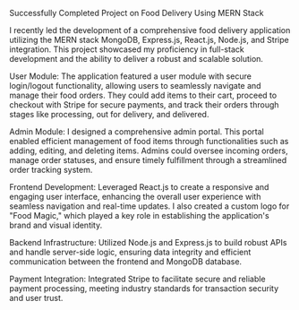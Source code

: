 Successfully Completed Project on Food Delivery Using MERN Stack

I recently led the development of a comprehensive food delivery application utilizing the MERN stack MongoDB, Express.js, React.js, Node.js, and Stripe integration. This project showcased my proficiency in full-stack development and the ability to deliver a robust and scalable solution.

User Module: The application featured a user module with secure login/logout functionality, allowing users to seamlessly navigate and manage their food orders. They could add items to their cart, proceed to checkout with Stripe for secure payments, and track their orders through stages like processing, out for delivery, and delivered.

Admin Module: I designed a comprehensive admin portal. This portal enabled efficient management of food items through functionalities such as adding, editing, and deleting items. Admins could oversee incoming orders, manage order statuses, and ensure timely fulfillment through a streamlined order tracking system.

Frontend Development: Leveraged React.js to create a responsive and engaging user interface, enhancing the overall user experience with seamless navigation and real-time updates. I also created a custom logo for "Food Magic," which played a key role in establishing the application's brand and visual identity.

Backend Infrastructure: Utilized Node.js and Express.js to build robust APIs and handle server-side logic, ensuring data integrity and efficient communication between the frontend and MongoDB database.

Payment Integration: Integrated Stripe to facilitate secure and reliable payment processing, meeting industry standards for transaction security and user trust.



